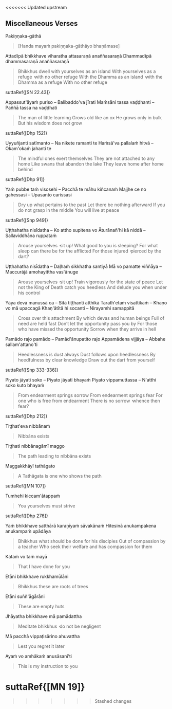 <<<<<<< Updated upstream
## Miscellaneous Verses<a id="misc-verses"></a>
Pakiṇṇaka-gāthā

> [Handa mayaṁ pakiṇṇaka-gāthāyo bhaṇāmase]

Attadīpā bhikkhave viharatha attasaraṇā anaññasaraṇā
Dhammadīpā dhammasaraṇā anaññasaraṇā

<div class="english">

> Bhikkhus dwell with yourselves as an island
> With yourselves as a refuge  ̓  with no other refuge
> With the Dhamma as an island  ̓  with the Dhamma as a refuge
> With no other refuge

</div>

suttaRef{[SN 22.43]}

Appassut'āyaṁ puriso – Balibaddo'va jīrati
Maṁsāni tassa vaḍḍhanti – Paññā tassa na vaḍḍhati

<div class="english">

> The man of little learning
> Grows old like an ox
> He grows only in bulk
> But his wisdom does not grow

</div>

suttaRef{[Dhp 152]}

Uyyuñjanti satīmanto – Na nikete ramanti te
Haṁsā'va pallalaṁ hitvā – Okam'okaṁ jahanti te

<div class="english">

> The mindful ones exert themselves
> They are not attached to any home
> Like swans that abandon the lake
> They leave home after home behind

</div>

suttaRef{[Dhp 91]}

Yaṁ pubbe taṁ visosehi – Pacchā te māhu kiñcanaṁ
Majjhe ce no gahessasi – Upasanto carissasi

<div class="english">

> Dry up what pertains to the past
> Let there be nothing afterward
> If you do not grasp in the middle
> You will live at peace

</div>

suttaRef{[Snp 949]}

Uṭṭhahatha nisīdatha – Ko attho supitena vo
Āturānañ'hi kā niddā – Sallaviddhāna ruppataṁ

<div class="english">

> Arouse yourselves  ̓  sit up!
> What good to you is sleeping?
> For what sleep can there be for the afflicted
> For those injured  ̓  pierced by the dart?

</div>

Uṭṭhahatha nisīdatha – Daḷhaṁ sikkhatha santiyā
Mā vo pamatte viññāya – Maccurājā amohayittha vas'ānuge

<div class="english">

> Arouse yourselves  ̓  sit up!
> Train vigorously for the state of peace
> Let not the King of Death catch you heedless
> And delude you when under his control

</div>

Yāya devā manussā ca – Sitā tiṭṭhanti atthikā
Tarath'etaṁ visattikaṁ – Khaṇo vo mā upaccagā
Khaṇ'ātītā hi socanti – Nirayamhi samappitā

<div class="english">

> Cross over this attachment
> By which devas and human beings
> Full of need are held fast
> Don’t let the opportunity pass you by
> For those who have missed the opportunity
> Sorrow when they arrive in hell

</div>

Pamādo rajo pamādo – Pamād'ānupatito rajo
Appamādena vijjāya – Abbahe sallam'attano'ti

<div class="english">

> Heedlessness is dust always
> Dust follows upon heedlessness
> By heedfulness by clear knowledge
> Draw out the dart from yourself

</div>

suttaRef{[Snp 333-336]}

Piyato jāyatī soko – Piyato jāyatī bhayaṁ
Piyato vippamuttassa – N'atthi soko kuto bhayaṁ

<div class="english">

> From endearment springs sorrow
> From endearment springs fear
> For one who is free from endearment
> There is no sorrow  ̓  whence then fear?

</div>

suttaRef{[Dhp 212]}

Tiṭṭhat'eva nibbānaṁ

<div class="english">

> Nibbāna exists

</div>

Tiṭṭhati nibbānagāmī maggo

<div class="english">

> The path leading to nibbāna exists

</div>

Maggakkhāyī tathāgato

<div class="english">

> A Tathāgata is one who shows the path

</div>

suttaRef{[MN 107]}

Tumhehi kiccam'ātappaṁ

<div class="english">

> You yourselves must strive

</div>

suttaRef{[Dhp 276]}

Yaṁ bhikkhave satthārā karaṇīyaṁ sāvakānaṁ
Hitesinā anukampakena anukampaṁ upādāya

<div class="english">

> Bhikkhus what should be done for his disciples
> Out of compassion by a teacher
> Who seek their welfare and has compassion for them

</div>

Kataṁ vo taṁ mayā

<div class="english">

> That I have done for you

</div>

Etāni bhikkhave rukkhamūlāni

<div class="english">

> Bhikkhus these are roots of trees

</div>

Etāni suññ'āgārāni

<div class="english">

> These are empty huts

</div>

Jhāyatha bhikkhave mā pamādattha

<div class="english">

> Meditate bhikkhus  ̓  do not be negligent

</div>

Mā pacchā vippaṭisārino ahuvattha

<div class="english">

> Lest you regret it later

</div>

Ayaṁ vo amhākaṁ anusāsanī’ti

<div class="english">

> This is my instruction to you

</div>

suttaRef{[MN 19]}
=======
>>>>>>> Stashed changes
